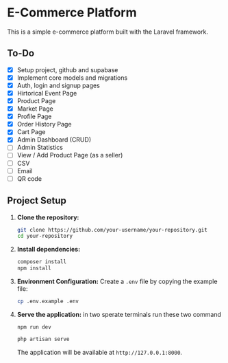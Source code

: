 # E-Commerce Platform

This is a simple e-commerce platform built with the Laravel framework.

## To-Do
- [X] Setup project, github and supabase
- [X] Implement core models and migrations
- [X] Auth, login and signup pages
- [X] Hirtorical Event Page
- [X] Product Page
- [X] Market Page
- [X] Profile Page
- [X] Order History Page
- [X] Cart Page
- [X] Admin Dashboard (CRUD)
- [ ] Admin Statistics 
- [ ] View / Add Product Page (as a seller)
- [ ] CSV 
- [ ] Email 
- [ ] QR code 

## Project Setup

1.  **Clone the repository:**
    ```bash
    git clone https://github.com/your-username/your-repository.git
    cd your-repository
    ```

2.  **Install dependencies:**
    ```bash
    composer install
    npm install
    ```

3.  **Environment Configuration:**
    Create a `.env` file by copying the example file:
    ```bash
    cp .env.example .env
    ```

4.  **Serve the application:**
    in two sperate terminals run these two command
    ```bach
    npm run dev
    ```

    ```bash
    php artisan serve
    ```
    The application will be available at `http://127.0.0.1:8000`.

